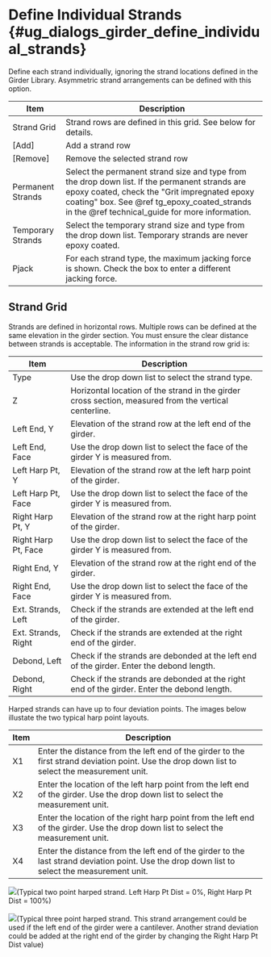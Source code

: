 Define Individual Strands {#ug_dialogs_girder_define_individual_strands}
==============================================
Define each strand individually, ignoring the strand locations defined in the Girder Library. Asymmetric strand arrangements can be defined with this option.

Item | Description
-----|----------------
Strand Grid | Strand rows are defined in this grid. See below for details.
[Add] | Add a strand row
[Remove] | Remove the selected strand row
Permanent Strands | Select the permanent strand size and type from the drop down list. If the permanent strands are epoxy coated, check the "Grit impregnated epoxy coating" box. See @ref tg_epoxy_coated_strands in the @ref technical_guide for more information.
Temporary Strands | Select the temporary strand size and type from the drop down list. Temporary strands are never epoxy coated.
Pjack | For each strand type, the maximum jacking force is shown. Check the box to enter a different jacking force.

Strand Grid
------------
Strands are defined in horizontal rows. Multiple rows can be defined at the same elevation in the girder section. You must ensure the clear distance between strands is acceptable. The information in the strand row grid is:

Item | Description
-----|-----------
Type | Use the drop down list to select the strand type.
Z | Horizontal location of the strand in the girder cross section, measured from the vertical centerline.
Left End, Y | Elevation of the strand row at the left end of the girder.
Left End, Face | Use the drop down list to select the face of the girder Y is measured from.
Left Harp Pt, Y | Elevation of the strand row at the left harp point of the girder.
Left Harp Pt, Face | Use the drop down list to select the face of the girder Y is measured from.
Right Harp Pt, Y | Elevation of the strand row at the right harp point of the girder.
Right Harp Pt, Face | Use the drop down list to select the face of the girder Y is measured from.
Right End, Y | Elevation of the strand row at the right end of the girder.
Right End, Face | Use the drop down list to select the face of the girder Y is measured from.
Ext. Strands, Left | Check if the strands are extended at the left end of the girder.
Ext. Strands, Right | Check if the strands are extended at the right end of the girder.
Debond, Left | Check if the strands are debonded at the left end of the girder. Enter the debond length.
Debond, Right | Check if the strands are debonded at the right end of the girder. Enter the debond length.

Harped strands can have up to four deviation points. The images below illustate the two typical harp point layouts.

Item | Description
-----|-----------
X1 | Enter the distance from the left end of the girder to the first strand deviation point. Use the drop down list to select the measurement unit.
X2 | Enter the location of the left harp point from the left end of the girder. Use the drop down list to select the measurement unit.
X3 | Enter the location of the right harp point from the left end of the girder. Use the drop down list to select the measurement unit.
X4 | Enter the distance from the left end of the girder to the last strand deviation point. Use the drop down list to select the measurement unit.

![](TwoPointHarpedStrands.png)(Typical two point harped strand. Left Harp Pt Dist = 0%, Right Harp Pt Dist = 100%)
<br>
<br>
![](FourPointHarpedStrands.png)(Typical three point harped strand. This strand arrangement could be used if the left end of the girder were a cantilever. Another strand deviation could be added at the right end of the girder by changing the Right Harp Pt Dist value)
